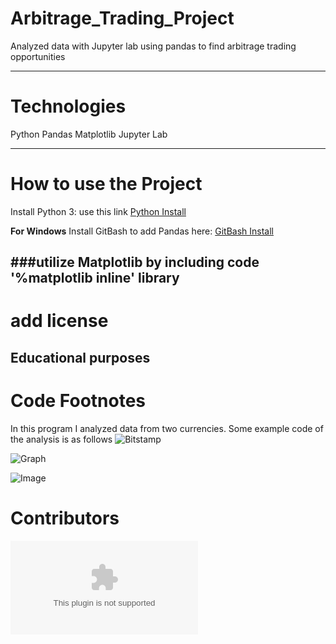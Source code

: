 # Arbitrage_Trading_Project
Analyzed data with Jupyter lab using pandas to find arbitrage trading opportunities

---
# Technologies
Python
Pandas
Matplotlib
Jupyter Lab

---

# How to use the Project
Install Python 3: use this link  [Python Install](https://www.python.org/)

**For Windows**
Install GitBash to add Pandas here: [GitBash Install](https://gitforwindows.org/) 

###utilize Matplotlib by including code '%matplotlib inline' library
---
# add license
Educational purposes
---

# Code Footnotes

In this program I analyzed data from two currencies. Some example code of the analysis is as follows
![Bitstamp](GitHub_Upload\Crypto_Trade_Analysis\project_code_1.png)

![Graph](C:\Users\becca\OneDrive\Desktop\FinTech_Workspace\Python_project\GitHub_Upload\Crypto_Trade_Analysis\project_code_2.png)

![Image](C:\Users\becca\OneDrive\Desktop\FinTech_Workspace\Python_project\GitHub_Upload\Crypto_Trade_Analysis\graph.png)


# Contributors
![Email](beccabeastly@gmail.com)

